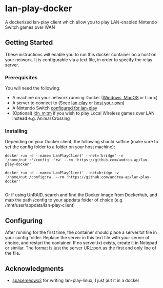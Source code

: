 # lan-play-docker

A dockerized lan-play client which allow you to play LAN-enabled Nintendo Switch games over WAN

## Getting Started

These instructions will enable you to run this docker container on a host on your network. It is configurable via a text file, in order to specify the relay server.

### Prerequisites

You will need the following:


* A machine on your network running Docker ([Windows, MacOS](https://www.docker.com/products/docker-desktop) or Linux)
* A server to connect to (Seee [lan-play](https://www.lan-play.com/) or [host your own](https://github.com/spacemeowx2/switch-lan-play))
* A Nintendo Switch [configured for lan-play](https://www.lan-play.com/install)
* (Optional) [ldn_mitm](https://github.com/spacemeowx2/ldn_mitm) if you wish to play Local Wireless games over LAN instead e.g. Animal Crossing


### Installing

Depending on your Docker client, the following should suffice (make sure to set the config folder to a folder on your host machine):

```
docker run -d --name='LanPlayClient' --net='bridge' -v '/home/nut':'/config':'rw' --rm 'https://github.com/andrea-ap/lan-play-docker'

docker run -d --name='LanPlayClient' --net=bridge -v '/home/nut:/config:rw' --rm 'https://github.com/andrea-ap/lan-play-docker'


```

Or if using UnRAID, search and find the Docker image from Dockerhub, and map the path /config to your appdata folder of choice (e.g. /mnt/user/appdata/lan-play-client)

## Configuring

After running for the first time, the container should place a server.txt file in your config folder. Replace the server in this text file with your server of choice, and restart the container.
If no server.txt exists, create it in Notepad or similar. The format is just the server URL:port as the first and only line of the file.

## Acknowledgments

* [spacemeowx2](https://github.com/spacemeowx2/switch-lan-play) for writing lan-play-linux; I just put it in a docker
